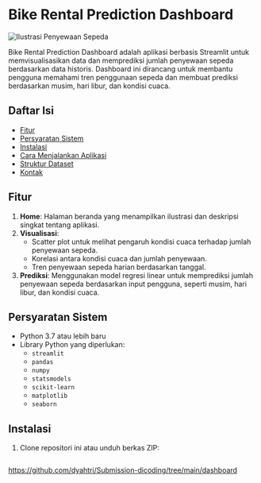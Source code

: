 # Bike Rental Prediction Dashboard

![Ilustrasi Penyewaan Sepeda](https://i.pinimg.com/736x/49/a1/f7/49a1f744d33146df192e65bf244c9474.jpg)

Bike Rental Prediction Dashboard adalah aplikasi berbasis Streamlit untuk memvisualisasikan data dan memprediksi jumlah penyewaan sepeda berdasarkan data historis. Dashboard ini dirancang untuk membantu pengguna memahami tren penggunaan sepeda dan membuat prediksi berdasarkan musim, hari libur, dan kondisi cuaca.

## Daftar Isi

- [Fitur](#fitur)
- [Persyaratan Sistem](#persyaratan-sistem)
- [Instalasi](#instalasi)
- [Cara Menjalankan Aplikasi](#cara-menjalankan-aplikasi)
- [Struktur Dataset](#struktur-dataset)
- [Kontak](#kontak)

## Fitur

1. **Home**: Halaman beranda yang menampilkan ilustrasi dan deskripsi singkat tentang aplikasi.
2. **Visualisasi**:
   - Scatter plot untuk melihat pengaruh kondisi cuaca terhadap jumlah penyewaan sepeda.
   - Korelasi antara kondisi cuaca dan jumlah penyewaan.
   - Tren penyewaan sepeda harian berdasarkan tanggal.
3. **Prediksi**: Menggunakan model regresi linear untuk memprediksi jumlah penyewaan sepeda berdasarkan input pengguna, seperti musim, hari libur, dan kondisi cuaca.

## Persyaratan Sistem

- Python 3.7 atau lebih baru
- Library Python yang diperlukan:
  - `streamlit`
  - `pandas`
  - `numpy`
  - `statsmodels`
  - `scikit-learn`
  - `matplotlib`
  - `seaborn`

## Instalasi

1. Clone repositori ini atau unduh berkas ZIP:
   ```bash
  https://github.com/dyahtri/Submission-dicoding/tree/main/dashboard
